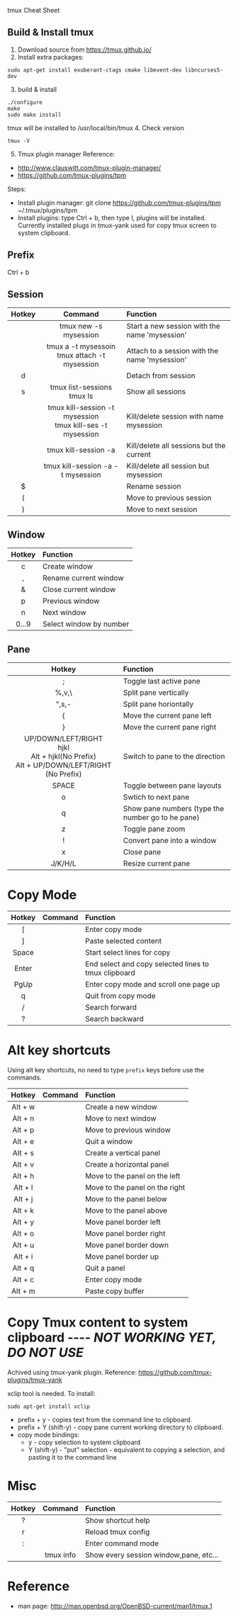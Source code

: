 tmux Cheat Sheet

## Build & Install tmux
1. Download source from https://tmux.github.io/
2. Install extra packages:
```
sudo apt-get install exuberant-ctags cmake libevent-dev libncurses5-dev
```
3. build & install
```
./configure
make
sudo make install
```
tmux will be installed to /usr/local/bin/tmux
4. Check version
```
tmux -V
```
5. Tmux plugin manager
Reference:
* http://www.clauswitt.com/tmux-plugin-manager/
* https://github.com/tmux-plugins/tpm

Steps:
* Install plugin manager: git clone https://github.com/tmux-plugins/tpm ~/.tmux/plugins/tpm
* Install plugins: type Ctrl + b, then type I, plugins will be installed. Currently installed plugs in tmux-yank used for copy tmux screen to system clipboard.


## Prefix
Ctrl + b

## Session
| Hotkey | Command | Function |
|:------:|:-------:|:--------|
|        | tmux new -s mysession             | Start a new session with the name 'mysession'       |
|        | tmux a -t mysessoin <br> tmux attach -t mysession | Attach to a session with the name 'mysession'
| d      |                                   | Detach from session
| s      | tmux list-sessions <br> tmux ls   | Show all sessions
|        | tmux kill-session -t mysession <br> tmux kill-ses -t mysession | Kill/delete session with name mysession
|        | tmux kill-session -a              | Kill/delete all sessions but the current
|        | tmux kill-session -a -t mysession | Kill/delete all session but mysession
| $      |                                   | Rename session
| (      |                                   | Move to previous session
| )      |                                   | Move to next session

## Window
| Hotkey | Function |
|:------:|:---------|
| c      | Create window
| ,      | Rename current window
| &      | Close current window
| p      | Previous window
| n      | Next window
| 0...9  | Select window by number

## Pane
| Hotkey | Function |
|:------:|:---------|
| ;      | Toggle last active pane
| %,v,\  | Split pane vertically
| ",s,-  | Split pane horiontally
| {      | Move the current pane left
| }      | Move the current pane right
| UP/DOWN/LEFT/RIGHT<br>hjkl<br>Alt + hjkl(No Prefix)<br>Alt + UP/DOWN/LEFT/RIGHT (No Prefix) | Switch to pane to the direction
| SPACE  | Toggle between pane layouts
| o      | Swtich to next pane
| q      | Show pane numbers (type the number go to he pane)
| z      | Toggle pane zoom
| !      | Convert pane into a window
| x      | Close pane
| J/K/H/L | Resize current pane

# Copy Mode
| Hotkey | Command | Function |
|:------:|:-------:|:--------|
| [      |         | Enter copy mode
| ]      |         | Paste selected content
| Space  |         | Start select lines for copy
| Enter  |         | End select and copy selected lines to tmux clipboard
| PgUp   |         | Enter copy mode and scroll one page up
| q      |         | Quit from copy mode
| /      |         | Search forward
| ?      |         | Search backward

# Alt key shortcuts
Using alt key shortcuts, no need to type ```prefix``` keys before use the commands.

| Hotkey  | Command | Function |
|:-------:|:-------:|:---------|
| Alt + w |         | Create a new window
| Alt + n |         | Move to next window
| Alt + p |         | Move to previous window
| Alt + e |         | Quit a window
| Alt + s |         | Create a vertical panel
| Alt + v |         | Create a horizontal panel
| Alt + h |         | Move to the panel on the left
| Alt + l |         | Move to the panel on the right
| Alt + j |         | Move to the panel below
| Alt + k |         | Move to the panel above
| Alt + y |         | Move panel border left
| Alt + o |         | Move panel border right
| Alt + u |         | Move panel border down
| Alt + i |         | Move panel border up
| Alt + q |         | Quit a panel
| Alt + c |         | Enter copy mode
| Alt + m |         | Paste copy buffer

# Copy Tmux content to system clipboard ---- ***NOT WORKING YET, DO NOT USE***
Achived using tmux-yank plugin. Reference: https://github.com/tmux-plugins/tmux-yank

xclip tool is needed. To install:
```
sudo apt-get install xclip
```
* prefix + y - copies text from the command line to clipboard.
* prefix + Y (shift-y) - copy pane current working directory to clipboard.
* copy mode bindings:
  * y - copy selection to system clipboard
  * Y (shift-y) - "put" selection - equivalent to copying a selection, and pasting it to the command line

# Misc
| Hotkey | Command | Function |
|:------:|:-------:|:--------|
| ?      |           | Show shortcut help
| r      |           | Reload tmux config
| :      |           | Enter command mode
|        | tmux info | Show every session window,pane, etc...


# Reference
* man page: http://man.openbsd.org/OpenBSD-current/man1/tmux.1

